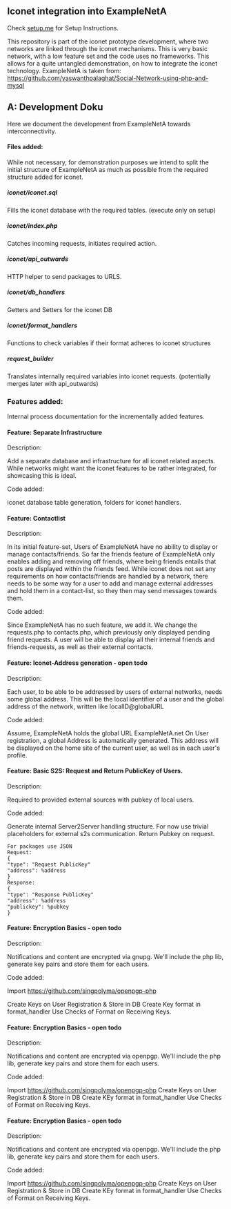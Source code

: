 ## Iconet integration into ExampleNetA

Check [setup.me](setup.md) for Setup Instructions.

This repository is part of the iconet prototype development, where two networks are linked through the iconet
mechanisms.
This is very basic network, with a low feature set and the code uses no frameworks. This allows for a quite untangled
demonstration, on how to integrate the iconet technology.
ExampleNetA is taken from: https://github.com/yaswanthpalaghat/Social-Network-using-php-and-mysql

## A: Development Doku

Here we document the development from ExampleNetA towards interconnectivity.

#### Files added:

While not necessary, for demonstration purposes we intend to split the initial structure of ExampleNetA as much as
possible from the required structure added for iconet.

##### iconet/iconet.sql

Fills the iconet database with the required tables. (execute only on setup)

##### iconet/index.php

Catches incoming requests, initiates required action.

##### iconet/api_outwards

HTTP helper to send packages to URLS.

##### iconet/db_handlers

Getters and Setters for the iconet DB

##### iconet/format_handlers

Functions to check variables if their format adheres to iconet structures

##### request_builder

Translates internally required variables into iconet requests. (potentially merges later with api_outwards)

### Features added:

Internal process documentation for the incrementally added features.

#### Feature: Separate Infrastructure

Description:

Add a separate database and infrastructure for all iconet related aspects.
While networks might want the iconet features to be rather integrated, for showcasing this is ideal.

Code added:

iconet database table generation, folders for iconet handlers.

#### Feature: Contactlist

Description:

In its initial feature-set, Users of ExampleNetA have no ability to display or manage contacts/friends. So far the
friends feature of ExampleNetA only enables adding and removing off friends, where being friends entails that posts are
displayed within the friends feed.
While iconet does not set any requirements on how contacts/friends are handled by a network, there needs to be some way
for a user to add and manage external addresses and hold them in a contact-list, so they then may send messages towards
them.

Code added:

Since ExampleNetA has no such feature, we add it. We change the requests.php to contacts.php, which previously only
displayed pending friend requests.
A user will be able to display all their internal friends and friends-requests, as well as their external contacts.

#### Feature: Iconet-Address generation - open todo

Description:

Each user, to be able to be addressed by users of external networks, needs some global address.
This will be the local identifier of a user and the global address of the network, written like localID@globalURL

Code added:

Assume, ExampleNetA holds the global URL ExampleNetA.net
On User registration, a global Address is automatically generated.
This address will be displayed on the home site of the current user, as well as in each user's profile.

#### Feature: Basic S2S: Request and Return PublicKey of Users.

Description:

Required to provided external sources with pubkey of local users.

Code added:

Generate internal Server2Server handling structure. For now use trivial placeholders for external s2s communication.
Return Pubkey on request.

    For packages use JSON
    Request:
    {
    "type": "Request PublicKey"
    "address": %address
    }
    Response:
    {
    "type": "Response PublicKey"
    "address": %address
    "publickey": %pubkey
    }

#### Feature: Encryption Basics - open todo

Description:

Notifications and content are encrypted via gnupg. We'll include the php lib, generate key pairs and store them for each
users.

Code added:

Import https://github.com/singpolyma/openpgp-php

Create Keys on User Registration & Store in DB
Create Key format in format_handler
Use Checks of Format on Receiving Keys.

#### Feature: Encryption Basics - open todo

Description:

Notifications and content are encrypted via openpgp. We'll include the php lib, generate key pairs and store them for
each users.

Code added:

Import https://github.com/singpolyma/openpgp-php
Create Keys on User Registration & Store in DB
Create KEy format in format_handler
Use Checks of Format on Receiving Keys.

#### Feature: Encryption Basics - open todo

Description:

Notifications and content are encrypted via openpgp. We'll include the php lib, generate key pairs and store them for
each users.

Code added:

Import https://github.com/singpolyma/openpgp-php
Create Keys on User Registration & Store in DB
Create KEy format in format_handler
Use Checks of Format on Receiving Keys.
